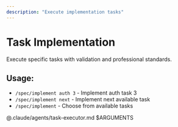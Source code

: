 ```yaml
---
description: "Execute implementation tasks"
---
```


# Task Implementation

Execute specific tasks with validation and professional standards.

## Usage:
- `/spec/implement auth 3` - Implement auth task 3
- `/spec/implement next` - Implement next available task
- `/spec/implement` - Choose from available tasks

@.claude/agents/task-executor.md $ARGUMENTS
